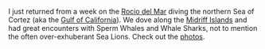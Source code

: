 I just returned from a week on the [Rocio del Mar](http://www.rociodelmarliveaboard.com/) diving the northern Sea of Cortez (aka the [Gulf of California](http://en.wikipedia.org/wiki/Gulf_of_California)). We dove along the [Midriff Islands](http://www.oceanoasis.org/conservation/study2.html) and had great encounters with Sperm Whales and Whale Sharks, not to mention the often over-exhuberant Sea Lions. Check out the [photos](/galleries/Sea%20of%20Cortez%202011-09/index.html).